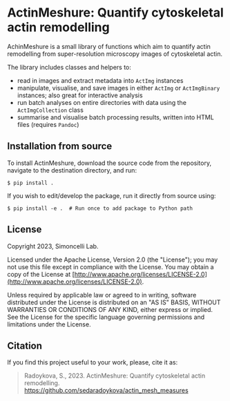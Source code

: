 # ActinMeshure: Quantify cytoskeletal actin remodelling

<!-- ----
badges to be included 
---- -->

AchinMeshure is a small library of functions which aim to quantify actin remodelling from super-resolution microscopy images of cytoskeletal actin. 

The library includes classes and helpers to: 

- read in images and extract metadata into `ActImg` instances
- manipulate, visualise, and save images in either `ActImg` or `ActImgBinary` instances; also great for interactive analysis 
- run batch analyses on entire directories with data using the `ActImgCollection` class
- summarise and visualise batch processing results, written into HTML files (requires `Pandoc`)


## Installation from source 

To install ActinMeshure, download the source code from the repository, navigate to the destination directory, and run:  

`$ pip install .`

If you wish to edit/develop the package, run it directly from source using:

`$ pip install -e .  # Run once to add package to Python path`


## License

Copyright 2023, Simoncelli Lab.

Licensed under the Apache License, Version 2.0 (the "License");
you may not use this file except in compliance with the License.
You may obtain a copy of the License at [http://www.apache.org/licenses/LICENSE-2.0](http://www.apache.org/licenses/LICENSE-2.0).

Unless required by applicable law or agreed to in writing, software
distributed under the License is distributed on an "AS IS" BASIS,
WITHOUT WARRANTIES OR CONDITIONS OF ANY KIND, either express or implied.
See the License for the specific language governing permissions and
limitations under the License.

## Citation 

If you find this project useful to your work, please, cite it as: 

> Radoykova, S., 2023. ActinMeshure: Quantify cytoskeletal actin remodelling. https://github.com/sedaradoykova/actin_mesh_measures

